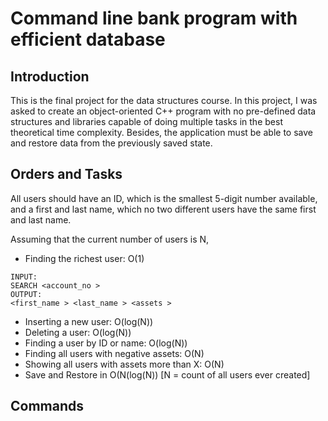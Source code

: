 # Command line bank program with efficient database

## Introduction
This is the final project for the data structures course. In this project, I was asked to create an object-oriented C++ program with no pre-defined data structures and libraries capable of doing multiple tasks in the best theoretical time complexity. Besides, the application must be able to save and restore data from the previously saved state.

## Orders and Tasks
All users should have an ID, which is the smallest 5-digit number available, and a first and last name, which no two different users have the same first and last name. 

Assuming that the current number of users is N,
- Finding the richest user: O(1)
```
INPUT:
SEARCH <account_no >
OUTPUT:
<first_name > <last_name > <assets >
```
- Inserting a new user: O(log(N))
- Deleting a user: O(log(N))
- Finding a user by ID or name: O(log(N))
- Finding all users with negative assets: O(N)
- Showing all users with assets more than X: O(N)
- Save and Restore in O(N(log(N)) [N = count of all users ever created]

## Commands

